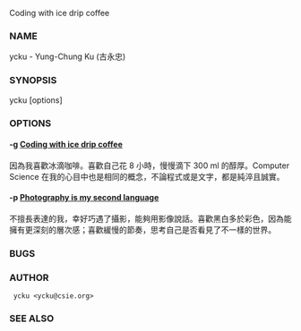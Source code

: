 Coding with ice drip coffee

### NAME
 ycku - Yung-Chung Ku (古永忠)

### SYNOPSIS
 ycku [options]

### OPTIONS
#### -g [Coding with ice drip coffee](https://github.com/ycku/)
因為我喜歡冰滴咖啡。喜歡自己花 8 小時，慢慢滴下 300 ml 的醇厚。Computer Science 在我的心目中也是相同的概念，不論程式或是文字，都是純淬且誠實。
#### -p [Photography is my second language](https://www.flickr.com/people/pipergu/)
不擅長表達的我，幸好巧遇了攝影，能夠用影像說話。喜歡黑白多於彩色，因為能擁有更深刻的層次感；喜歡緩慢的節奏，思考自己是否看見了不一樣的世界。

### BUGS

### AUTHOR
     ycku <ycku@csie.org>

### SEE ALSO
     
